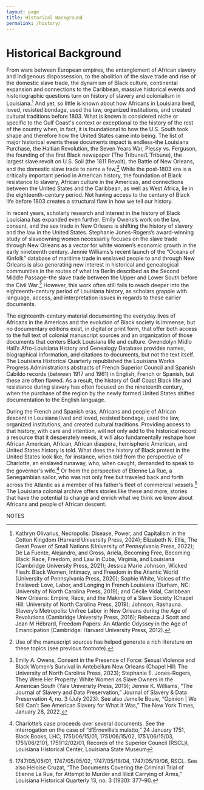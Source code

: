 ```yaml
---
layout: page
title: Historical Background
permalink: /history/
---
```


# Historical Background

From wars between European empires, the entanglement of African slavery and Indigenous dispossession, to the abolition of the slave trade and rise of the domestic slave trade, the dynamism of Black culture, continental expansion and connections to the Caribbean, massive historical events and historiographic questions turn on history of slavery and colonialism in Louisiana.[^1] And yet, so little is known about how Africans in Louisiana lived, loved, resisted bondage, used the law, organized institutions, and created cultural traditions before 1803. What is known is considered niche or specific to the Gulf Coast's context or exceptional to the history of the rest of the country when, in fact, it is foundational to how the U.S. South took shape and therefore how the United States came into being. The list of major historical events these documents impact is endless-the Louisiana Purchase, the Haitian Revolution, the Seven Years War, Plessy vs. Ferguson, the founding of the first Black newspaper (The Tribune/L’Tribune), the largest slave revolt on U.S. Soil (the 1811 Revolt), the Battle of New Orleans, and the domestic slave trade to name a few.[^2] While the post-1803 era is a critically important period in American history, the foundation of Black resistance to slavery, African culture in the Americas, and connections between the United States and the Caribbean, as well as West Africa, lie in the eighteenth-century period. Not having access to the century of Black life before 1803 creates a structural flaw in how we tell our history.

In recent years, scholarly research and interest in the history of Black Louisiana has expanded even further. Emily Owens’s work on the law, consent, and the sex trade in New Orleans is shifting the history of slavery and the law in the United States. Stephanie Jones-Rogers’s award-winning study of slaveowning women necessarily focuses on the slave trade through New Orleans as a vector for white women’s economic growth in the early nineteenth century. Jennie Williams’s recent launch of the “Oceans of Kinfolk” database of maritime trade in enslaved people to and through New Orleans is also generating new interest in historical and genealogical communities in the routes of what Ira Berlin described as the Second Middle Passage–the slave trade between the Upper and Lower South before the Civil War.[^3] However, this work often still fails to reach deeper into the eighteenth-century period of Louisiana history, as scholars grapple with language, access, and interpretation issues in regards to these earlier documents.

The eighteenth-century material documenting the everyday lives of Africans in the Americas and the evolution of Black society is immense, but no documentary editions exist, in digital or print form, that offer both access to the full text of colonial manuscript sources and an organization of those documents that centers Black Louisiana life and culture. Gwendolyn Midlo Hall’s Afro-Louisiana History and Genealogy Database provides names, biographical information, and citations to documents, but not the text itself. The Louisiana Historical Quarterly republished the Louisiana Works Progress Administrations abstracts of French Superior Council and Spanish Cabildo records (between 1917 and 1961) in English, French or Spanish, but these are often flawed. As a result, the history of Gulf Coast Black life and resistance during slavery has often focused on the nineteenth century, when the purchase of the region by the newly formed United States shifted documentation to the English language.

During the French and Spanish eras, Africans and people of African descent in Louisiana lived and loved, resisted bondage, used the law, organized institutions, and created cultural traditions. Providing access to that history, with care and intention, will not only add to the historical record a resource that it desperately needs, it will also fundamentally reshape how African American, African, African diaspora, hemispheric American, and United States history is told. What does the history of Black protest in the United States look like, for instance, when told from the perspective of Charlotte, an enslaved runaway, who, when caught, demanded to speak to the governor's wife.[^4] Or from the perspective of Etienne La Rue, a Senegambian sailor, who was not only free but traveled back and forth across the Atlantic as a member of his father's fleet of commercial vessels.[^5] The Louisiana colonial archive offers stories like these and more, stories that have the potential to change and enrich what we think we know about Africans and people of African descent.

NOTES  

[^1]: Kathryn Olivarius, Necropolis: Disease, Power, and Capitalism in the Cotton Kingdom (Harvard University Press, 2024); Elizabeth N. Ellis, The Great Power of Small Nations (University of Pennsylvania Press, 2022); De La Fuente, Alejandro, and Gross, Ariela, Becoming Free, Becoming Black: Race, Freedom, and Law in Cuba, Virginia, and Louisiana (Cambridge University Press, 2021); Jessica Marie Johnson, Wicked Flesh: Black Women, Intimacy, and Freedom in the Atlantic World (University of Pennsylvania Press, 2020); Sophie White, Voices of the Enslaved: Love, Labor, and Longing in French Louisiana (Durham, NC: University of North Carolina Press, 2019); and Cécile Vidal, Caribbean New Orleans: Empire, Race, and the Making of a Slave Society (Chapel Hill: University of North Carolina Press, 2019); Johnson, Rashauna. Slavery’s Metropolis: Unfree Labor in New Orleans during the Age of Revolutions (Cambridge University Press, 2016); Rebecca J Scott and Jean M Hébrard, Freedom Papers: An Atlantic Odyssey in the Age of Emancipation (Cambridge: Harvard University Press, 2012).  
[^2]: Use of the manuscript sources has helped generate a rich literature on these topics (see previous footnote).  
[^3]: Emily A. Owens, Consent in the Presence of Force: Sexual Violence and Black Women’s Survival in Antebellum New Orleans (Chapel Hill: The University of North Carolina Press, 2023); Stephanie E. Jones-Rogers, They Were Her Property: White Women as Slave Owners in the American South (Yale University Press, 2019); Jennie K. Williams, “The Journal of Slavery and Data Preservation,” Journal of Slavery & Data Preservation 4, no. 3 (July 2023). See also Jamelle Bouie, “Opinion | We Still Can’t See American Slavery for What It Was,” The New York Times, January 28, 2022.  
[^4]: Charlotte’s case proceeds over several documents. See the interrogation on the case of “d’Erneville’s mulatto,” 24 January 1751, Black Books, LHC; 1751/06/15/01, 1751/06/15/02, 1751/06/15/03, 1751/06/2101, 1751/12/02/01, Records of the Superior Council (RSCL)l, Louisiana Historical Center, Louisiana State Museum  
[^5]: 1747/05/05/01, 1747/05/05/02, 1747/05/18/04, 1747/05/19/06, RSCL. See also Heloise Cruzat, “The Documents Covering the Criminal Trial of Etienne La Rue, for Attempt to Murder and Illicit Carrying of Arms,” Louisiana Historical Quarterly 13, no. 3 (1930): 377–90.  

